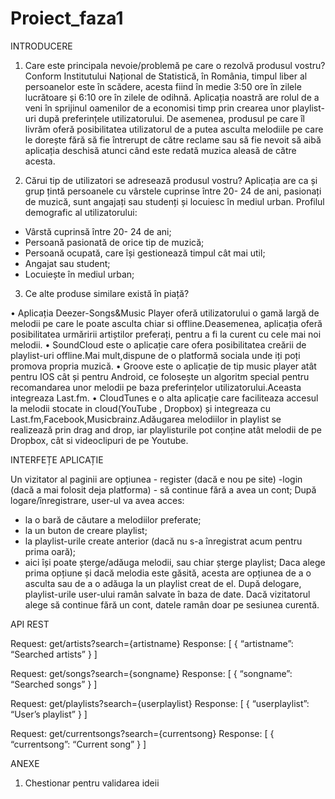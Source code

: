 # Proiect_faza1
INTRODUCERE

1.	Care este principala nevoie/problemă pe care o rezolvă produsul vostru?
Conform Institutului Național de Statistică, în România, timpul liber al persoanelor este în scădere, acesta fiind în medie 3:50 ore în zilele lucrătoare și 6:10 ore în zilele de odihnă. Aplicația noastră are rolul de a veni în sprijinul oamenilor de a economisi timp prin crearea unor playlist-uri după preferințele utilizatorului. De asemenea, produsul pe care îl livrăm oferă posibilitatea utilizatorul de a putea asculta melodiile pe care le dorește fără să fie întrerupt de către reclame sau să fie nevoit să aibă aplicația deschisă atunci când este redată muzica aleasă de către acesta.

2.	Cărui tip de utilizatori se adresează produsul vostru?
Aplicația are ca și grup țintă persoanele cu vârstele cuprinse între 20- 24 de ani, pasionați de muzică, sunt angajați sau studenți și locuiesc în mediul urban.
Profilul demografic al utilizatorului:
-	Vârstă cuprinsă între 20- 24 de ani;
-	Persoană pasionată de orice tip de muzică;
-	Persoană ocupată, care își gestionează timpul cât mai util;
-	Angajat sau student;
-	Locuiește în mediul urban;

3.	Ce alte produse similare există în piață?

•	Aplicația Deezer-Songs&Music Player oferă utilizatorului o gamă largă de melodii pe care le poate asculta chiar si offline.Deasemenea, aplicația oferă posibilitatea urmăririi artiștilor preferați, pentru a fi la curent cu cele mai noi melodii.
•	SoundCloud este o aplicație care ofera posibilitatea creării de playlist-uri offline.Mai mult,dispune de o platformă sociala unde iți poți promova propria muzică.
•	Groove este o aplicație de tip music player atât pentru IOS cât și pentru Android,  ce folosește un algoritm special pentru recomandarea unor melodii pe baza preferințelor utilizatorului.Aceasta integreaza Last.fm.
•	CloudTunes e o alta aplicație care faciliteaza accesul la melodii stocate in cloud(YouTube , Dropbox) și integreaza cu Last.fm,Facebook,Musicbrainz.Adăugarea melodiilor in playlist se realizează prin drag and drop, iar playlisturile pot conține atât melodii de pe Dropbox, cât si videoclipuri de pe Youtube.

INTERFEȚE APLICAȚIE

Un vizitator al paginii are opțiunea - register (dacă e nou pe site) -login (dacă a mai folosit deja platforma) - să continue fără a avea un cont; 
După logare/înregistrare, user-ul va avea acces: 
- la o bară de căutare a melodiilor preferate;
- la un buton de creare playlist; 
- la playlist-urile create anterior (dacă nu s-a înregistrat acum pentru prima oară);
- aici își poate șterge/adăuga melodii, sau chiar șterge playlist; 
Daca alege prima opțiune și dacă melodia este găsită, acesta are opțiunea de a o asculta sau de a o adăuga la un playlist creat de el. După delogare, playlist-urile user-ului ramân salvate în baza de date. Dacă vizitatorul alege să continue fără un cont, datele ramân doar pe sesiunea curentă.













API REST

Request: get/artists?search={artistname}
Response: 
[
{
“artistname”: “Searched artists”
}
]

Request: get/songs?search={songname}
Response:
[
{
“songname”: “Searched songs”
}
]



Request: get/playlists?search={userplaylist}
Response:
[
{
“userplaylist”: “User’s playlist”
}
]

Request: get/currentsongs?search={currentsong}
Response:
[
{
“currentsong”: “Current song”
}
]















ANEXE
1.	Chestionar pentru validarea ideii

